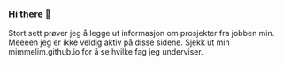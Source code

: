 ### Hi there 👋
Stort sett prøver jeg å legge ut informasjon om prosjekter fra jobben min. Meeeen jeg er ikke veldig aktiv på disse sidene. Sjekk ut min mimmelim.github.io for å se hvilke fag jeg underviser.

<!--
**mimmelim/mimmelim** is a ✨ _special_ ✨ repository because its `README.md` (this file) appears on your GitHub profile.

Here are some ideas to get you started:

- 🔭 I’m currently working on ...
- 🌱 I’m currently learning ...
- 👯 I’m looking to collaborate on ...
- 🤔 I’m looking for help with ...
- 💬 Ask me about ...
- 📫 How to reach me: ...
- 😄 Pronouns: ...
- ⚡ Fun fact: ...
-->
